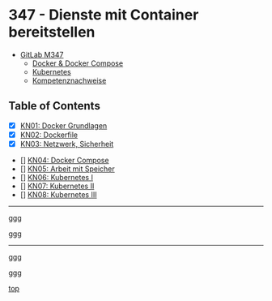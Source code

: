 # 347 - Dienste mit Container bereitstellen

- [GitLab M347](https://gitlab.com/ch-tbz-it/Stud/m347/-/tree/main?ref_type=heads)
    - [Docker & Docker Compose](https://gitlab.com/ch-tbz-it/Stud/m347/-/tree/main/Container)
    - [Kubernetes](https://gitlab.com/ch-tbz-it/Stud/m347/-/tree/main/Kubernetes)
    - [Kompetenznachweise ](https://gitlab.com/ch-tbz-it/Stud/m347/-/tree/main/Leistungsbeurteilung?ref_type=heads)


## Table of Contents
- [x] [KN01: Docker Grundlagen](./KN01/readme.md)
- [x] [KN02: Dockerfile](./KN02/readme.md)
- [x] [KN03: Netzwerk, Sicherheit](./KN03/readme.md)
- [] [KN04: Docker Compose](./KN04/readme.md)
- [] [KN05: Arbeit mit Speicher](./KN05/readme.md)
- [] [KN06: Kubernetes I](./KN06/readme.md)
- [] [KN07: Kubernetes II](./KN07/readme.md)
- [] [KN08: Kubernetes III](./KN08/readme.md)


---


ggg

ggg

---
ggg

ggg

[top](#347-dienste-mit-container-bereitstellen)